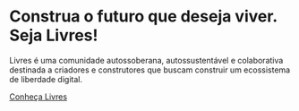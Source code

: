 # Construa o futuro que deseja viver. Seja Livres!

Livres é uma comunidade autossoberana, autossustentável e colaborativa destinada a criadores e construtores que buscam construir um ecossistema de liberdade digital.

[Conheça Livres](#about)
